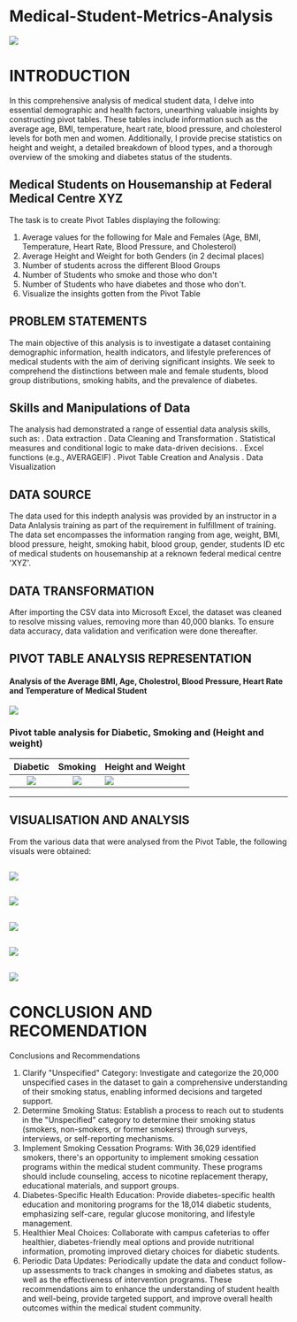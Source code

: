 # Medical-Student-Metrics-Analysis
![](Medical_image.jpg)

# INTRODUCTION
In this comprehensive analysis of medical student data, I delve into essential demographic and health factors, unearthing valuable insights by constructing pivot tables. These tables include information such as the average age, BMI, temperature, heart rate, blood pressure, and cholesterol levels for both men and women. Additionally, I provide precise statistics on height and weight, a detailed breakdown of blood types, and a thorough overview of the smoking and diabetes status of the students.
## Medical Students on Housemanship at Federal Medical Centre XYZ
The task is to create Pivot Tables displaying the following:
1.	Average values for the following for Male and Females (Age, BMI, Temperature, Heart Rate, Blood Pressure, and Cholesterol)
2.	Average Height and Weight for both Genders (in 2 decimal places)
3.	Number of students across the different Blood Groups
4.	Number of Students who smoke and those who don't
5.	Number of Students who have diabetes and those who don't.
6.	Visualize the insights gotten from the Pivot Table

   ## PROBLEM STATEMENTS
   The main objective of this analysis is to investigate a dataset containing demographic information, health indicators, and lifestyle preferences of medical students with the aim of deriving significant insights. We seek to comprehend the distinctions between male and female students, blood group distributions, smoking habits, and the prevalence of diabetes.
## Skills and Manipulations of Data
   The analysis had demonstrated a range of essential data analysis skills, such as:
.	Data extraction
.	Data Cleaning and Transformation
.	Statistical measures and conditional logic to make data-driven decisions.
.	Excel functions (e.g., AVERAGEIF)
. Pivot Table Creation and Analysis
.	Data Visualization
## DATA SOURCE
The data used for this indepth analysis was provided by an instructor in a Data Anlalysis training as part of the requirement in fulfillment of training. The data set encompasses the information ranging from age, weight, BMI, blood pressure, height, smoking habit, blood group, gender, students ID etc of medical students on housemanship at a reknown federal medical centre 'XYZ'.
## DATA TRANSFORMATION
After importing the CSV data into Microsoft Excel, the dataset was cleaned to resolve missing values, removing more than 40,000 blanks. To ensure data accuracy, data validation and verification were done thereafter.

## PIVOT TABLE ANALYSIS REPRESENTATION
#### Analysis of the Average BMI, Age, Cholestrol, Blood Pressure, Heart Rate and Temperature of Medical Student
![](Pivot_table1.png)

###  Pivot table analysis for Diabetic, Smoking and (Height and weight)
**Diabetic**          |        **Smoking**                    |                      **Height and Weight**
:----------------------:|:----------------------------------------:|:------------------------------------
![](Pivot_table3.png)    | ![](Pivot_table4.png)                     |![](Pivot_table5.png)
---------------------------------------------------------------------------------------------------------


## VISUALISATION AND ANALYSIS
From the various data that were analysed from the Pivot Table, the following visuals were obtained:

![](Age_BMI.png)
---------------------------------------------------------------------------------------------------

![](Height_weight.png)
--------------------------------------------------------------------------------------------------

![](Blood_group.png)
---------------------------------------------------------------------------------------------------

![](Diabetics.png)
--------------------------------------------------------------------------------------------------

![](Smokers_student.png)
---------------------------------------------------------------------------------------------------

# CONCLUSION AND RECOMENDATION
Conclusions and Recommendations
1.	Clarify "Unspecified" Category: Investigate and categorize the 20,000 unspecified cases in the dataset to gain a comprehensive understanding of their smoking status, enabling informed decisions and targeted support.
2.	Determine Smoking Status: Establish a process to reach out to students in the "Unspecified" category to determine their smoking status (smokers, non-smokers, or former smokers) through surveys, interviews, or self-reporting mechanisms.
3.	Implement Smoking Cessation Programs: With 36,029 identified smokers, there's an opportunity to implement smoking cessation programs within the medical student community. These programs should include counseling, access to nicotine replacement therapy, educational materials, and support groups.
4.	Diabetes-Specific Health Education: Provide diabetes-specific health education and monitoring programs for the 18,014 diabetic students, emphasizing self-care, regular glucose monitoring, and lifestyle management.
5.	Healthier Meal Choices: Collaborate with campus cafeterias to offer healthier, diabetes-friendly meal options and provide nutritional information, promoting improved dietary choices for diabetic students.
6.	Periodic Data Updates: Periodically update the data and conduct follow-up assessments to track changes in smoking and diabetes status, as well as the effectiveness of intervention programs.
These recommendations aim to enhance the understanding of student health and well-being, provide targeted support, and improve overall health outcomes within the medical student community.



